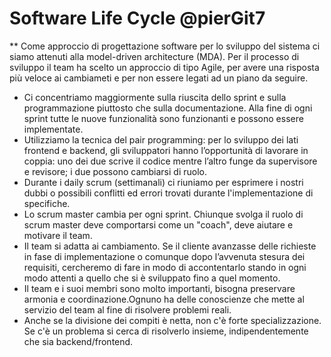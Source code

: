 # Software Life Cycle @pierGit7

** Come approccio di progettazione software per lo sviluppo del sistema ci siamo attenuti alla model-driven architecture (MDA).
Per il processo di sviluppo il team ha scelto un approccio di tipo Agile, per avere una risposta più veloce ai cambiameti e per non essere legati ad un piano da seguire.

- Ci concentriamo maggiormente sulla riuscita dello sprint e sulla programmazione piuttosto che sulla documentazione. Alla fine di ogni sprint tutte le nuove funzionalità sono funzionanti e possono essere implementate.
- Utilizziamo la tecnica del pair programming: per lo sviluppo dei lati frontend e backend, gli sviluppatori hanno l’opportunità di lavorare in coppia: uno dei due scrive il codice mentre l’altro funge da supervisore e revisore; i due possono cambiarsi di ruolo.
- Durante i daily scrum (settimanali) ci riuniamo per esprimere i nostri dubbi o possibili conflitti ed errori trovati durante l'implementazione di specifiche.
- Lo scrum master cambia per ogni sprint. Chiunque svolga il ruolo di scrum master deve comportarsi come un "coach", deve aiutare e motivare il team.
- Il team si adatta ai cambiamento. Se il cliente avanzasse delle richieste in fase di implementazione o comunque dopo l’avvenuta stesura dei requisiti, cercheremo di fare in modo di accontentarlo stando in ogni modo attenti a quello che si è sviluppato fino a quel momento.
- Il team e i suoi membri sono molto importanti, bisogna preservare armonia e coordinazione.Ognuno ha delle conoscienze che mette al servizio del team al fine di risolvere problemi reali.
- Anche se la divisione dei compiti è netta, non c'è forte specializzazione. Se c'è un problema si cerca di risolverlo insieme, indipendentemente che sia backend/frontend.
